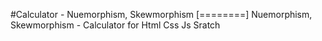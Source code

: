 #Calculator - Nuemorphism, Skewmorphism
[========]
Nuemorphism, Skewmorphism - Calculator for Html Css Js Sratch
